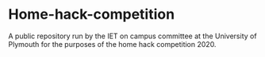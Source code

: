 # Home-hack-competition
A public repository run by the IET on campus committee at the University of Plymouth for the purposes of the home hack competition 2020.
